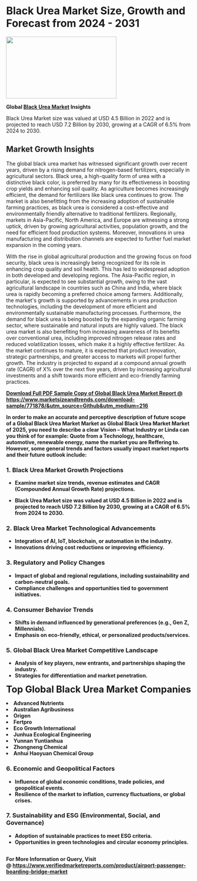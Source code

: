 <H1>Black Urea Market Size, Growth and Forecast from 2024 - 2031</H1><img class="aligncenter size-medium wp-image-584254" src="https://thirdeyenews.in/wp-content/uploads/2024/09/Global-Market-Research-300x168.jpeg" alt="" width="300" height="168" /><p><strong>Global&nbsp;<a href="https://www.marketsizeandtrends.com/download-sample/771878/&amp;utm_source=Github&utm_medium=216">Black Urea Market</a> Insights</strong></p><p>Black Urea Market size was valued at USD 4.5 Billion in 2022 and is projected to reach USD 7.2 Billion by 2030, growing at a CAGR of 6.5% from 2024 to 2030.</p><p><h2>Market Growth Insights</h2> <p>The global black urea market has witnessed significant growth over recent years, driven by a rising demand for nitrogen-based fertilizers, especially in agricultural sectors. Black urea, a high-quality form of urea with a distinctive black color, is preferred by many for its effectiveness in boosting crop yields and enhancing soil quality. As agriculture becomes increasingly efficient, the demand for fertilizers like black urea continues to grow. The market is also benefitting from the increasing adoption of sustainable farming practices, as black urea is considered a cost-effective and environmentally friendly alternative to traditional fertilizers. Regionally, markets in Asia-Pacific, North America, and Europe are witnessing a strong uptick, driven by growing agricultural activities, population growth, and the need for efficient food production systems. Moreover, innovations in urea manufacturing and distribution channels are expected to further fuel market expansion in the coming years.</p> <p><strong><a href="#"></a></strong></p> <p>With the rise in global agricultural production and the growing focus on food security, black urea is increasingly being recognized for its role in enhancing crop quality and soil health. This has led to widespread adoption in both developed and developing regions. The Asia-Pacific region, in particular, is expected to see substantial growth, owing to the vast agricultural landscape in countries such as China and India, where black urea is rapidly becoming a preferred choice among farmers. Additionally, the market's growth is supported by advancements in urea production technologies, including the development of more efficient and environmentally sustainable manufacturing processes. Furthermore, the demand for black urea is being boosted by the expanding organic farming sector, where sustainable and natural inputs are highly valued. The black urea market is also benefiting from increasing awareness of its benefits over conventional urea, including improved nitrogen release rates and reduced volatilization losses, which make it a highly effective fertilizer. As the market continues to mature, it is expected that product innovation, strategic partnerships, and greater access to markets will propel further growth. The industry is projected to expand at a compound annual growth rate (CAGR) of X% over the next five years, driven by increasing agricultural investments and a shift towards more efficient and eco-friendly farming practices.</p> <p><strong><a href="#"></p><p><span class=""><strong>Download Full PDF Sample Copy of Global Black Urea Market Report</strong> @ <a href="https://www.marketsizeandtrends.com/download-sample/771878/&amp;utm_source=Github&utm_medium=216" target="_blank">https://www.marketsizeandtrends.com/download-sample/771878/&amp;utm_source=Github&utm_medium=216</a></span></p><p>In order to make an accurate and perceptive description of future scope of a Global&nbsp;Black Urea Market Market as Global&nbsp;Black Urea Market Market of 2025, you need to describe a clear Vision &ndash; What Industry or Linda can you think of for example: Quote from a Technology, healthcare, automotive, renewable energy, name the market you are Reffering to. However, some general trends and factors usually impact market reports and their future outlook include:</p><h3>1.&nbsp;<strong>Black Urea Market Growth Projections</strong></h3><ul><li>Examine market size trends, revenue estimates and CAGR (Compounded Annual Growth Rate) projections.</li><li><p>Black Urea Market size was valued at USD 4.5 Billion in 2022 and is projected to reach USD 7.2 Billion by 2030, growing at a CAGR of 6.5% from 2024 to 2030.</p></li></ul><h3>2.&nbsp;<strong>Black Urea Market Technological Advancements</strong></h3><ul><li>Integration of AI, IoT, blockchain, or automation in the industry.</li><li>Innovations driving cost reductions or improving efficiency.</li></ul><h3>3.&nbsp;<strong>Regulatory and Policy Changes</strong></h3><ul><li>Impact of global and regional regulations, including sustainability and carbon-neutral goals.</li><li>Compliance challenges and opportunities tied to government initiatives.</li></ul><h3>4.&nbsp;<strong>Consumer Behavior Trends</strong></h3><ul><li>Shifts in demand influenced by generational preferences (e.g., Gen Z, Millennials).</li><li>Emphasis on eco-friendly, ethical, or personalized products/services.</li></ul><h3>5.&nbsp;<strong>Global Black Urea Market Competitive Landscape</strong></h3><ul><li>Analysis of key players, new entrants, and partnerships shaping the industry.</li><li>Strategies for differentiation and market penetration.</li></ul><p data-pm-slice="1 1 []"><span style="color: inherit; font-family: inherit; font-size: 25px;">Top Global Black Urea Market Companies</span></p><div class="" data-test-id=""><p><li>Advanced Nutrients</li><li> Australian Agribusiness</li><li> Origen</li><li> Fertpro</li><li> Eco Growth International</li><li> Junhua Ecological Engineering</li><li> Yunnan Yuntianhua</li><li> Zhongneng Chemical</li><li> Anhui Haoyuan Chemical Group</li></p></div><h3>6.&nbsp;<strong>Economic and Geopolitical Factors</strong></h3><ul><li>Influence of global economic conditions, trade policies, and geopolitical events.</li><li>Resilience of the market to inflation, currency fluctuations, or global crises.</li></ul><h3>7.&nbsp;<strong>Sustainability and ESG (Environmental, Social, and Governance)</strong></h3><ul><li>Adoption of sustainable practices to meet ESG criteria.</li><li>Opportunities in green technologies and circular economy principles.</li></ul><h2><strong style="font-size: 14px;">For More Information or Query, Visit @&nbsp;</strong><a style="background-color: #ffffff; font-size: 14px;" href="https://www.marketsizeandtrends.com/report/black-urea-market/" target="_blank">https://www.verifiedmarketreports.com/product/airport-passenger-boarding-bridge-market</a></h2>
